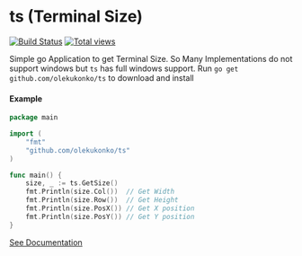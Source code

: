 ts (Terminal Size)
==

[![Build Status](https://travis-ci.org/olekukonko/ts.png?branch=master)](https://travis-ci.org/olekukonko/ts) [![Total views](https://sourcegraph.com/api/repos/github.com/olekukonko/ts/counters/views.png)](https://sourcegraph.com/github.com/olekukonko/ts)

Simple go Application to get Terminal Size. So Many Implementations do not support windows but `ts` has full windows support.
Run `go get github.com/olekukonko/ts` to download and install

#### Example

```go
package main

import (
	"fmt"
	"github.com/olekukonko/ts"
)

func main() {
	size, _ := ts.GetSize()
	fmt.Println(size.Col())  // Get Width
	fmt.Println(size.Row())  // Get Height
	fmt.Println(size.PosX()) // Get X position
	fmt.Println(size.PosY()) // Get Y position
}
```

[See Documentation](http://godoc.org/github.com/olekukonko/ts)
